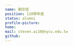 ```yaml
---
name: 劉宗信
position: 110學年度
status: alumni
profile-picture:
home:
mail: steven.ai10@nycu.edu.tw
github:
---
```


